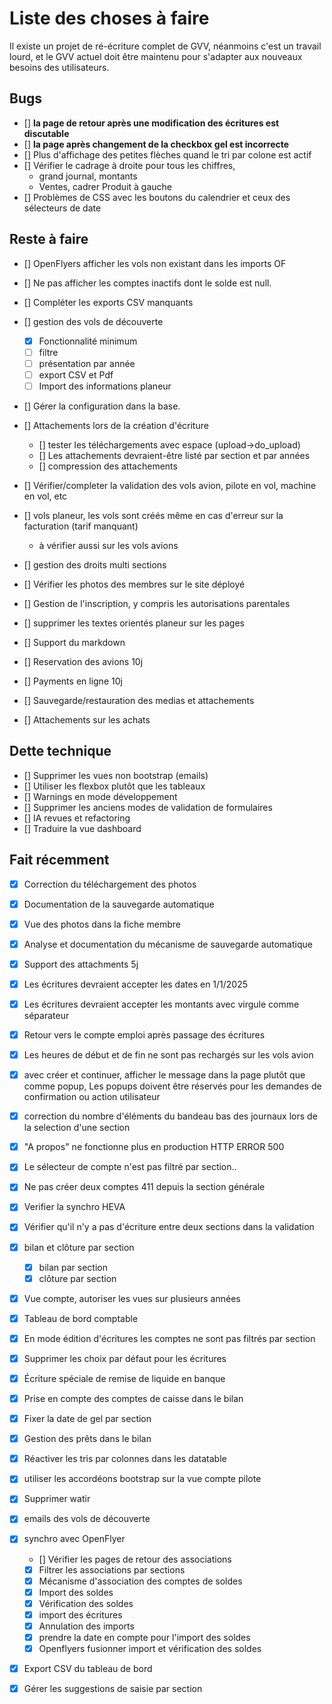 # Liste des choses à faire

Il existe un projet de ré-écriture complet de GVV, néanmoins c'est un travail lourd, et le GVV actuel doit être maintenu pour s'adapter aux nouveaux besoins des utilisateurs.


## Bugs

* [] **la page de retour après une modification des écritures est discutable**
* [] **la page après changement de la checkbox gel est incorrecte**
* [] Plus d'affichage des petites flèches quand le tri par colone est actif
* [] Vérifier le cadrage à droite pour tous les chiffres, 
  * grand journal, montants
  * Ventes, cadrer Produit à gauche
* [] Problèmes de CSS avec les boutons du calendrier et ceux des sélecteurs de date

  
## Reste à faire

* [] OpenFlyers afficher les vols non existant dans les imports OF
* [] Ne pas afficher les comptes inactifs dont le solde est null.
  
* [] Compléter les exports CSV manquants
* [] gestion des vols de découverte
  * [x] Fonctionnalité minimum
  * [ ] filtre
  * [ ] présentation par année
  * [ ] export CSV et Pdf
  * [ ] Import des informations planeur
  
* [] Gérer la configuration dans la base.

* [] Attachements lors de la création d'écriture
  * [] tester les téléchargements avec espace (upload->do_upload)
  * [] Les attachements devraient-être listé par section et par années
  * [] compression des attachements
* [] Vérifier/completer la validation des vols avion, pilote en vol, machine en vol, etc
* [] vols planeur, les vols sont créés même en cas d'erreur sur la facturation (tarif manquant)
  - à vérifier aussi sur les vols avions
* [] gestion des droits multi sections
* [] Vérifier les photos des membres sur le site déployé
* [] Gestion de l'inscription, y compris les autorisations parentales
* [] supprimer les textes orientés planeur sur les pages
  

* [] Support du markdown
* [] Reservation des avions                                   10j
* [] Payments en ligne                                        10j
* [] Sauvegarde/restauration des medias et attachements
* [] Attachements sur les achats


## Dette technique

* [] Supprimer les vues non bootstrap (emails)
* [] Utiliser les flexbox plutôt que les tableaux
* [] Warnings en mode développement
* [] Supprimer les anciens modes de validation de formulaires
* [] IA revues et refactoring
* [] Traduire la vue dashboard


## Fait récemment

* [x] Correction du téléchargement des photos                                  
* [x] Documentation de la sauvegarde automatique            
* [x] Vue des photos dans la fiche membre            
* [x] Analyse et documentation du mécanisme de sauvegarde automatique
* [x] Support des attachments                                  5j
* [x] Les écritures devraient accepter les dates en 1/1/2025
* [x] Les écritures devraient accepter les montants avec virgule comme séparateur
* [x] Retour vers le compte emploi après passage des écritures
* [x] Les heures de début et de fin ne sont pas rechargés sur les vols avion
* [x] avec créer et continuer, afficher le message dans la page plutôt que comme popup, Les popups doivent être réservés pour les demandes de confirmation ou action utilisateur 
* [x] correction du nombre d'éléments du bandeau bas des journaux lors de la selection d'une section
* [x] "A propos" ne fonctionne plus en production HTTP ERROR 500
* [x] Le sélecteur de compte n'est pas filtré par section..
* [x] Ne pas créer deux comptes 411 depuis la section générale
* [x] Verifier la synchro HEVA
* [x] Vérifier qu'il n'y a pas d'écriture entre deux sections dans la validation
* [x] bilan et clôture par section
  * [x] bilan par section
  * [x] clôture par section
* [x] Vue compte, autoriser les vues sur plusieurs années
* [x] Tableau de bord comptable
* [x] En mode édition d'écritures les comptes ne sont pas filtrés par section
* [x] Supprimer les choix par défaut pour les écritures
* [x] Écriture spéciale de remise de liquide en banque
* [x] Prise en compte des comptes de caisse dans le bilan
* [x] Fixer la date de gel par section
* [x] Gestion des prêts dans le bilan
* [x] Réactiver les tris par colonnes dans les datatable
* [x] utiliser les accordéons bootstrap sur la vue compte pilote
* [x] Supprimer watir
* [x] emails des vols de découverte

* [x] synchro avec OpenFlyer
  * [] Vérifier les pages de retour des associations
  * [x] Filtrer les associations par sections
  * [x] Mécanisme d'association des comptes de soldes 
  * [x] Import des soldes
  * [x] Vérification des soldes
  * [x] import des écritures
  * [x] Annulation des imports
  * [x] prendre la date en compte pour l'import des soldes
  * [x] Openflyers fusionner import et vérification des soldes
* [x] Export CSV du tableau de bord
* [x] Gérer les suggestions de saisie par section


